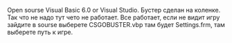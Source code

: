 Open sourse Visual Basic 6.0 or Visual Studio.
Бустер сделан на коленке. Так что не надо тут чето не работает. Все работает, если не видит игру зайдите в sourse выберете CSGOBUSTER.vbp там будет Settings.frm, там выберете путь к игре.
